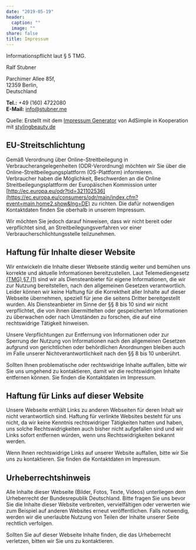 ```yaml
---
date: "2019-05-19"
header:
  caption: ""
  image: ""
share: false
title: Impressum
---
```


Informationspflicht laut § 5 TMG.

Ralf Stubner

Parchimer Allee 85f,\
12359 Berlin,\
Deutschland

**Tel.:** +49 (160) 4722080\
**E-Mail:** <info@stubner.me>

Quelle: Erstellt mit dem [Impressum
Generator](https://www.adsimple.de/impressum-generator/ "Impressum Generator Deutschland")
von AdSimple in Kooperation mit
[stylingbeauty.de](https://www.stylingbeauty.de)

EU-Streitschlichtung
--------------------

Gemäß Verordnung über Online-Streitbeilegung in
Verbraucherangelegenheiten (ODR-Verordnung) möchten wir Sie über die
Online-Streitbeilegungsplattform (OS-Plattform) informieren.\
Verbraucher haben die Möglichkeit, Beschwerden an die Online
Streitbeilegungsplattform der Europäischen Kommission unter
[http://ec.europa.eu/odr?tid=321102536](https://ec.europa.eu/consumers/odr/main/index.cfm?event=main.home2.show&lng=DE)
zu richten. Die dafür notwendigen Kontaktdaten finden Sie oberhalb in
unserem Impressum.

Wir möchten Sie jedoch darauf hinweisen, dass wir nicht bereit oder
verpflichtet sind, an Streitbeilegungsverfahren vor einer
Verbraucherschlichtungsstelle teilzunehmen.

Haftung für Inhalte dieser Website
----------------------------------

Wir entwickeln die Inhalte dieser Webseite ständig weiter und bemühen
uns korrekte und aktuelle Informationen bereitzustellen. Laut
Telemediengesetz [(TMG) §7
(1)](https://www.gesetze-im-internet.de/tmg/__7.html?tid=321102536)
sind wir als Diensteanbieter für eigene Informationen, die wir zur
Nutzung bereitstellen, nach den allgemeinen Gesetzen verantwortlich.
Leider können wir keine Haftung für die Korrektheit aller Inhalte auf
dieser Webseite übernehmen, speziell für jene die seitens Dritter
bereitgestellt wurden. Als Diensteanbieter im Sinne der §§ 8 bis 10 sind
wir nicht verpflichtet, die von ihnen übermittelten oder gespeicherten
Informationen zu überwachen oder nach Umständen zu forschen, die auf
eine rechtswidrige Tätigkeit hinweisen.

Unsere Verpflichtungen zur Entfernung von Informationen oder zur
Sperrung der Nutzung von Informationen nach den allgemeinen Gesetzen
aufgrund von gerichtlichen oder behördlichen Anordnungen bleiben auch im
Falle unserer Nichtverantwortlichkeit nach den §§ 8 bis 10 unberührt.

Sollten Ihnen problematische oder rechtswidrige Inhalte auffallen, bitte
wir Sie uns umgehend zu kontaktieren, damit wir die rechtswidrigen
Inhalte entfernen können. Sie finden die Kontaktdaten im Impressum.

Haftung für Links auf dieser Website
------------------------------------

Unsere Webseite enthält Links zu anderen Webseiten für deren Inhalt wir
nicht verantwortlich sind. Haftung für verlinkte Websites besteht für
uns nicht, da wir keine Kenntnis rechtswidriger Tätigkeiten hatten und
haben, uns solche Rechtswidrigkeiten auch bisher nicht aufgefallen sind
und wir Links sofort entfernen würden, wenn uns Rechtswidrigkeiten
bekannt werden.

Wenn Ihnen rechtswidrige Links auf unserer Website auffallen, bitte wir
Sie uns zu kontaktieren. Sie finden die Kontaktdaten im Impressum.

Urheberrechtshinweis
--------------------

Alle Inhalte dieser Webseite (Bilder, Fotos, Texte, Videos) unterliegen
dem Urheberrecht der Bundesrepublik Deutschland. Bitte fragen Sie uns
bevor Sie die Inhalte dieser Website verbreiten, vervielfältigen oder
verwerten wie zum Beispiel auf anderen Websites erneut veröffentlichen.
Falls notwendig, werden wir die unerlaubte Nutzung von Teilen der
Inhalte unserer Seite rechtlich verfolgen.

Sollten Sie auf dieser Webseite Inhalte finden, die das Urheberrecht
verletzen, bitten wir Sie uns zu kontaktieren.

